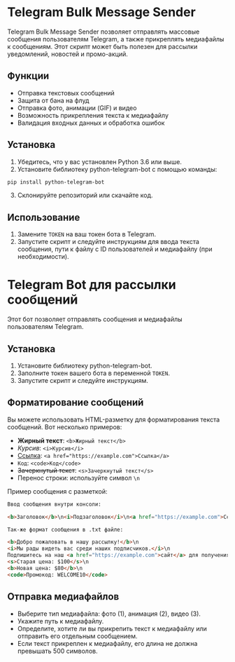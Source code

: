 # Telegram Bulk Message Sender

Telegram Bulk Message Sender позволяет отправлять массовые сообщения пользователям Telegram, а также прикреплять медиафайлы к сообщениям. Этот скрипт может быть полезен для рассылки уведомлений, новостей и промо-акций. 

## Функции

- Отправка текстовых сообщений
- Защита от бана на флуд
- Отправка фото, анимации (GIF) и видео
- Возможность прикрепления текста к медиафайлу
- Валидация входных данных и обработка ошибок

## Установка

1. Убедитесь, что у вас установлен Python 3.6 или выше.
2. Установите библиотеку python-telegram-bot с помощью команды:

```bash
pip install python-telegram-bot
```

3. Склонируйте репозиторий или скачайте код.

## Использование

1. Замените `TOKEN` на ваш токен бота в Telegram.
2. Запустите скрипт и следуйте инструкциям для ввода текста сообщения, пути к файлу с ID пользователей и медиафайлу (при необходимости).
# Telegram Bot для рассылки сообщений

Этот бот позволяет отправлять сообщения и медиафайлы пользователям Telegram.

## Установка

1. Установите библиотеку python-telegram-bot.
2. Заполните токен вашего бота в переменной `TOKEN`.
3. Запустите скрипт и следуйте инструкциям.

## Форматирование сообщений

Вы можете использовать HTML-разметку для форматирования текста сообщений. Вот несколько примеров:

- **Жирный текст**: `<b>Жирный текст</b>`
- *Курсив*: `<i>Курсив</i>`
- [Ссылка](https://example.com): `<a href="https://example.com">Ссылка</a>`
- `Код`: `<code>Код</code>`
- ~~Зачеркнутый текст~~: `<s>Зачеркнутый текст</s>`
- Перенос строки: используйте символ `\n`

Пример сообщения с разметкой:

```html
Ввод сообщения внутри консоли:

<b>Заголовок</b>\n<i>Подзаголовок</i>\n<a href="https://example.com">Ссылка</a>

Так-же формат сообщения в .txt файле:

<b>Добро пожаловать в нашу рассылку!</b>\n
<i>Мы рады видеть вас среди наших подписчиков.</i>\n
Подпишитесь на наш <a href="https://example.com">сайт</a> для получения последних новостей и обновлений.\n
<s>Старая цена: $100</s>\n
<b>Новая цена: $80</b>\n
<code>Промокод: WELCOME10</code>
```

## Отправка медиафайлов

- Выберите тип медиафайла: фото (1), анимация (2), видео (3).
- Укажите путь к медиафайлу.
- Определите, хотите ли вы прикрепить текст к медиафайлу или отправить его отдельным сообщением.
- Если текст прикреплен к медиафайлу, его длина не должна превышать 500 символов.

